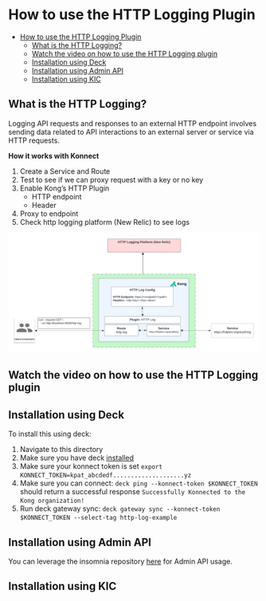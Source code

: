 # How to use the HTTP Logging Plugin

- [How to use the HTTP Logging Plugin](#how-to-use-the-http-logging-plugin)
  - [What is the HTTP Logging?](#what-is-the-http-logging)
  - [Watch the video on how to use the HTTP Logging plugin](#watch-the-video-on-how-to-use-the-http-logging-plugin)
  - [Installation using Deck](#installation-using-deck)
  - [Installation using Admin API](#installation-using-admin-api)
  - [Installation using KIC](#installation-using-kic)

## What is the HTTP Logging?

Logging API requests and responses to an external HTTP endpoint involves sending data related to API interactions to an external server or service via HTTP requests.

**How it works with Konnect**

1. Create a Service and Route
2. Test to see if we can proxy request with a key or no key
3. Enable Kong’s HTTP Plugin
   -  HTTP endpoint
   -  Header
4. Proxy to endpoint
5. Check http logging platform (New Relic) to see logs

![Http log](../../images/HTTP-Log.png)

## Watch the video on how to use the HTTP Logging plugin

<!--
[![First [PLUGIN NAME]](./images/activate.png)](https://youtu.be/ "First [PLUGIN NAME]")
-->

## Installation using Deck

To install this using deck:

1. Navigate to this directory
2. Make sure you have deck [installed](https://docs.konghq.com/deck/latest/installation/)
3. Make sure your konnect token is set `export KONNECT_TOKEN=kpat_abcdedf....................yz`
4. Make sure you can connect: `deck ping --konnect-token $KONNECT_TOKEN` should return a successful response `Successfully Konnected to the Kong organization!`
5. Run deck gateway sync: `deck gateway sync --konnect-token $KONNECT_TOKEN --select-tag http-log-example`

## Installation using Admin API

You can leverage the insomnia repository [here](https://github.com/irishtek-solutions/kong-konnect-inso) for Admin API usage.

## Installation using KIC

